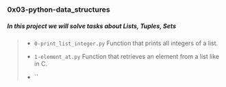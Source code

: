 ### 0x03-python-data_structures

##### In this project we will solve tasks about __Lists, Tuples, Sets__

> - `0-print_list_integer.py` Function that prints all integers of a list.
>
> - `1-element_at.py` Function that retrieves an element from a list like in C.
>
> - ``
